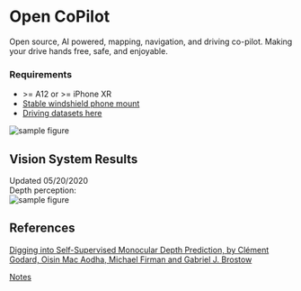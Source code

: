 # Open CoPilot
Open source, AI powered, mapping, navigation, and driving co-pilot. Making your drive hands free, safe, and enjoyable.

### Requirements
* \>= A12 or \>= iPhone XR
* [Stable windshield phone mount](https://www.amazon.com/gp/product/B076B27WP6/ref=ppx_yo_dt_b_asin_title_o02_s00?ie=UTF8&psc=1)
* [Driving datasets here](https://drive.google.com/drive/folders/11yfNjvbjhFcDX8XGV5KuQgLBxKy40J9Y?usp=sharing)

![sample figure](https://github.com/blakete/Open-CoPilot/blob/master/pictures/phone-mounted-vertical.png)

## Vision System Results
Updated 05/20/2020<br/>
Depth perception:<br/>
![sample figure](https://github.com/blakete/Open-CoPilot/blob/master/initial-results.gif)

## References
[Digging into Self-Supervised Monocular Depth Prediction, by Clément Godard, Oisin Mac Aodha, Michael Firman and Gabriel J. Brostow](https://github.com/nianticlabs/monodepth2)

[Notes](https://docs.google.com/document/d/1BoW7_TKAKsI0n-vwv7Fziyctg6jCQ8d4w3IcRLpaUX8/edit?usp=sharing)

